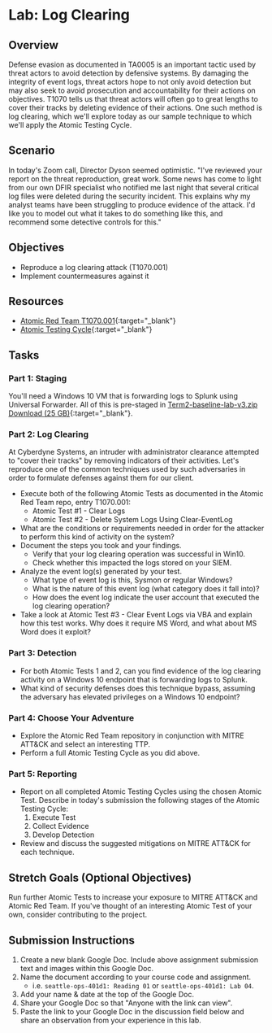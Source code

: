 # Lab: Log Clearing

## Overview

Defense evasion as documented in TA0005 is an important tactic used by threat actors to avoid detection by defensive systems. By damaging the integrity of event logs, threat actors hope to not only avoid detection but may also seek to avoid prosecution and accountability for their actions on objectives. T1070 tells us that threat actors will often go to great lengths to cover their tracks by deleting evidence of their actions. One such method is log clearing, which we'll explore today as our sample technique to which we'll apply the Atomic Testing Cycle.

## Scenario

In today's Zoom call, Director Dyson seemed optimistic. "I've reviewed your report on the threat reproduction, great work. Some news has come to light from our own DFIR specialist who notified me last night that several critical log files were deleted during the security incident. This explains why my analyst teams have been struggling to produce evidence of the attack. I'd like you to model out what it takes to do something like this, and recommend some detective controls for this."

## Objectives

- Reproduce a log clearing attack (T1070.001)
- Implement countermeasures against it

## Resources

- [Atomic Red Team T1070.001](https://github.com/redcanaryco/atomic-red-team/blob/master/atomics/T1070.001/T1070.001.md){:target="_blank"}
- [Atomic Testing Cycle](https://atomicredteam.io/){:target="_blank"}

## Tasks

### Part 1: Staging

You'll need a Windows 10 VM that is forwarding logs to Splunk using Universal Forwarder. All of this is pre-staged in [Term2-baseline-lab-v3.zip Download (25 GB)](https://codefellows.github.io/ops-401-cybersecurity-guide/curriculum/#downloads-table){:target="_blank"}.

### Part 2: Log Clearing

At Cyberdyne Systems, an intruder with administrator clearance attempted to "cover their tracks" by removing indicators of their activities. Let's reproduce one of the common techniques used by such adversaries in order to formulate defenses against them for our client.
- Execute both of the following Atomic Tests as documented in the Atomic Red Team repo, entry T1070.001:
  - Atomic Test #1 - Clear Logs
  - Atomic Test #2 - Delete System Logs Using Clear-EventLog
- What are the conditions or requirements needed in order for the attacker to perform this kind of activity on the system?
- Document the steps you took and your findings.
  - Verify that your log clearing operation was successful in Win10.
  - Check whether this impacted the logs stored on your SIEM.
- Analyze the event log(s) generated by your test.
  - What type of event log is this, Sysmon or regular Windows?
  - What is the nature of this event log (what category does it fall into)?
  - How does the event log indicate the user account that executed the log clearing operation?
- Take a look at Atomic Test #3 - Clear Event Logs via VBA and explain how this test works. Why does it require MS Word, and what about MS Word does it exploit?

### Part 3: Detection

- For both Atomic Tests 1 and 2, can you find evidence of the log clearing activity on a Windows 10 endpoint that is forwarding logs to Splunk.
- What kind of security defenses does this technique bypass, assuming the adversary has elevated privileges on a Windows 10 endpoint?

### Part 4: Choose Your Adventure

- Explore the Atomic Red Team repository in conjunction with MITRE ATT&CK and select an interesting TTP.
- Perform a full Atomic Testing Cycle as you did above.

### Part 5: Reporting

- Report on all completed Atomic Testing Cycles using the chosen Atomic Test. Describe in today's submission the following stages of the Atomic Testing Cycle:
  1. Execute Test
  1. Collect Evidence
  1. Develop Detection
- Review and discuss the suggested mitigations on MITRE ATT&CK for each technique.

## Stretch Goals (Optional Objectives)

Run further Atomic Tests to increase your exposure to MITRE ATT&CK and Atomic Red Team. If you've thought of an interesting Atomic Test of your own, consider contributing to the project.

## Submission Instructions

1. Create a new blank Google Doc. Include above assignment submission text and images within this Google Doc.
1. Name the document according to your course code and assignment.
   - i.e. `seattle-ops-401d1: Reading 01` or `seattle-ops-401d1: Lab 04`.
1. Add your name & date at the top of the Google Doc.
1. Share your Google Doc so that "Anyone with the link can view".
1. Paste the link to your Google Doc in the discussion field below and share an observation from your experience in this lab.
